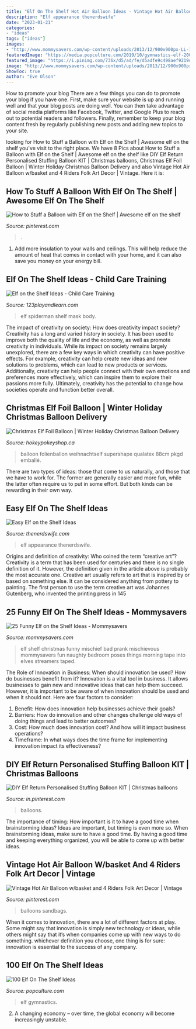 ```yaml
---
title: "Elf On The Shelf Hot Air Balloon Ideas - Vintage Hot Air Balloon W/basket And 4 Riders Folk Art Decor"
description: "Elf appearance thenerdswife"
date: "2023-01-21"
categories:
- "ideas"
tags: ["ideas"]
images:
- "http://www.mommysavers.com/wp-content/uploads/2013/12/900x900px-LL-1bf55f07_389808_2750823845173_1895345789_n-1.jpeg"
featuredImage: "https://media.popculture.com/2019/10/gymnastics-elf-20071593.jpeg?auto=webp&amp;width=650&amp;height=853&amp;crop=650:853,smart"
featured_image: "https://i.pinimg.com/736x/d5/ad/fe/d5adfe9c498aef9219d7e297439ea6c9.jpg"
image: "http://www.mommysavers.com/wp-content/uploads/2013/12/900x900px-LL-1bf55f07_389808_2750823845173_1895345789_n-1.jpeg"
ShowToc: true
author: "Eve Olson"
---
```



How to promote your blog
There are a few things you can do to promote your blog if you have one. First, make sure your website is up and running well and that your blog posts are doing well. You can then take advantage of social media platforms like Facebook, Twitter, and Google Plus to reach out to potential readers and followers. Finally, remember to keep your blog content fresh by regularly publishing new posts and adding new topics to your site.

	

		
looking for How to Stuff a Balloon with Elf on the Shelf | Awesome elf on the shelf you've visit to the right place. We have 8 Pics about How to Stuff a Balloon with Elf on the Shelf | Awesome elf on the shelf like DIY Elf Return Personalised Stuffing Balloon KIT | Christmas balloons, Christmas Elf Foil Balloon | Winter Holiday Christmas Balloon Delivery and also Vintage Hot Air Balloon w/basket and 4 Riders Folk Art Decor | Vintage. Here it is:
		
    
## How To Stuff A Balloon With Elf On The Shelf | Awesome Elf On The Shelf

<img loading=lazy src="https://i.pinimg.com/736x/d5/ad/fe/d5adfe9c498aef9219d7e297439ea6c9.jpg" onerror="this.onerror=null;this.src='https://tse2.mm.bing.net/th?id=OIP.GV8HNnYK2xamDXb5IGbtwwHaJ3&amp;pid=15.1';" alt="How to Stuff a Balloon with Elf on the Shelf | Awesome elf on the shelf">

_Source: pinterest.com_

>. 

	

1. Add more insulation to your walls and ceilings. This will help reduce the amount of heat that comes in contact with your home, and it can also save you money on your energy bill.

    
## Elf On The Shelf Ideas - Child Care Training

<img loading=lazy src="http://www.123playandlearn.com/uploads/4/3/8/5/4385398/8247497_orig.jpg" onerror="this.onerror=null;this.src='https://tse2.mm.bing.net/th?id=OIP.vMCRWlUOyo23OAw8aV09igHaDK&amp;pid=15.1';" alt="Elf on the Shelf Ideas - Child Care Training">

_Source: 123playandlearn.com_

>elf spiderman shelf mask body. 

	

The impact of creativity on society: How does creativity impact society?
Creativity has a long and varied history in society. It has been used to improve both the quality of life and the economy, as well as promote creativity in individuals. While its impact on society remains largely unexplored, there are a few key ways in which creativity can have positive effects. For example, creativity can help create new ideas and new solutions to problems, which can lead to new products or services. Additionally, creativity can help people connect with their own emotions and preferences more effectively, which can inspire them to explore their passions more fully. Ultimately, creativity has the potential to change how societies operate and function better overall.

    
## Christmas Elf Foil Balloon | Winter Holiday Christmas Balloon Delivery

<img loading=lazy src="https://hokeypokeyshop.ca/images/thumbs/0018270_christmas-elf-foil-balloon-35-1pc.png" onerror="this.onerror=null;this.src='https://tse4.mm.bing.net/th?id=OIP.-yCSjTzOf-eM9uPOqQeOOAHaHH&amp;pid=15.1';" alt="Christmas Elf Foil Balloon | Winter Holiday Christmas Balloon Delivery">

_Source: hokeypokeyshop.ca_

>balloon folienballon weihnachtself supershape qualatex 88cm pkgd emballé. 

	

There are two types of ideas: those that come to us naturally, and those that we have to work for. The former are generally easier and more fun, while the latter often require us to put in some effort. But both kinds can be rewarding in their own way.

    
## Easy Elf On The Shelf Ideas

<img loading=lazy src="http://thenerdswife.com/wp-content/uploads/2015/12/Easy-Elf-on-the-Shelf-Ideas.jpg" onerror="this.onerror=null;this.src='https://tse4.mm.bing.net/th?id=OIP.G4HxsAiDLUdp-_uxGRRarQHaMn&amp;pid=15.1';" alt="Easy Elf on the Shelf Ideas">

_Source: thenerdswife.com_

>elf appearance thenerdswife. 

	

Origins and definition of creativity: Who coined the term “creative art”?
Creativity is a term that has been used for centuries and there is no single definition of it. However, the definition given in the article above is probably the most accurate one. Creative art usually refers to art that is inspired by or based on something else. It can be considered anything from pottery to painting. The first person to use the term creative art was Johannes Gutenberg, who invented the printing press in 145
    
## 25 Funny Elf On The Shelf Ideas - Mommysavers

<img loading=lazy src="http://www.mommysavers.com/wp-content/uploads/2013/12/900x900px-LL-1bf55f07_389808_2750823845173_1895345789_n-1.jpeg" onerror="this.onerror=null;this.src='https://tse2.mm.bing.net/th?id=OIP.grrjvnsNRh46IKNZbO90pAHaJ4&amp;pid=15.1';" alt="25 Funny Elf on the Shelf Ideas - Mommysavers">

_Source: mommysavers.com_

>elf shelf christmas funny mischief bad prank mischievous mommysavers fun naughty bedroom poses things morning tape into elves streamers taped. 

	

The Role of Innovation in Business: When should innovation be used? How do businesses benefit from it?
Innovation is a vital tool in business. It allows businesses to gain new and innovative ideas that can help them succeed. However, it is important to be aware of when innovation should be used and when it should not. Here are four factors to consider:
1. Benefit: How does innovation help businesses achieve their goals?
2. Barriers: How do innovation and other changes challenge old ways of doing things and lead to better outcomes?
3. Cost: How much does innovation cost? And how will it impact business operations? 
4. Timeframe: In what ways does the time frame for implementing innovation impact its effectiveness?

    
## DIY Elf Return Personalised Stuffing Balloon KIT | Christmas Balloons

<img loading=lazy src="https://i.pinimg.com/originals/42/33/20/4233201511b53e46ca98a2a62564878a.jpg" onerror="this.onerror=null;this.src='https://tse4.mm.bing.net/th?id=OIP.Ao73ZYA_byegUEPTeU4eoAHaOv&amp;pid=15.1';" alt="DIY Elf Return Personalised Stuffing Balloon KIT | Christmas balloons">

_Source: in.pinterest.com_

>balloons. 

	

The importance of timing: How important is it to have a good time when brainstorming ideas?
Ideas are important, but timing is even more so. When brainstorming ideas, make sure to have a good time. By having a good time and keeping everything organized, you will be able to come up with better ideas.

    
## Vintage Hot Air Balloon W/basket And 4 Riders Folk Art Decor | Vintage

<img loading=lazy src="https://i.pinimg.com/originals/9c/c4/5a/9cc45a64d0ee8de3cdfe5842ee596b8b.jpg" onerror="this.onerror=null;this.src='https://tse2.mm.bing.net/th?id=OIP.3uOl7gRH2ZNITKRw54nAxQHaLW&amp;pid=15.1';" alt="Vintage Hot Air Balloon w/basket and 4 Riders Folk Art Decor | Vintage">

_Source: pinterest.com_

>balloons sandbags. 

	

When it comes to innovation, there are a lot of different factors at play. Some might say that innovation is simply new technology or ideas, while others might say that it’s when companies come up with new ways to do something. whichever definition you choose, one thing is for sure: innovation is essential to the success of any company.

    
## 100 Elf On The Shelf Ideas

<img loading=lazy src="https://media.popculture.com/2019/10/gymnastics-elf-20071593.jpeg?auto=webp&amp;width=650&amp;height=853&amp;crop=650:853,smart" onerror="this.onerror=null;this.src='https://tse3.mm.bing.net/th?id=OIP.Rx-nD4s_Qh5ycshx3g2lwQHaJu&amp;pid=15.1';" alt="100 Elf On The Shelf Ideas">

_Source: popculture.com_

>elf gymnastics. 

	

2. A changing economy – over time, the global economy will become increasingly unstable.

